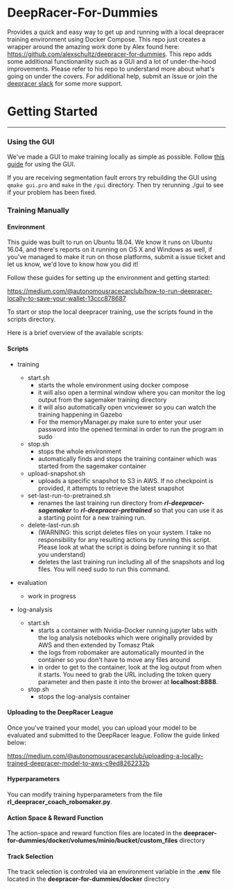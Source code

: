# DeepRacer-For-Dummies
Provides a quick and easy way to get up and running with a local deepracer training environment using Docker Compose.
This repo just creates a wrapper around the amazing work done by Alex found here: https://github.com/alexschultz/deepracer-for-dummies.
This repo adds some additional functionanlity such as a GUI and a lot of under-the-hood improvements.
Please refer to his repo to understand more about what's going on under the covers.
For additional help, submit an issue or join the [deepracer slack](join.deepracing.io) for some more support. 

# Getting Started
---

### Using the GUI

We've made a GUI to make training locally as simple as possible. Follow [this guide](https://medium.com/@autonomousracecarclub/how-to-improve-your-local-deepracer-workflow-23a76d12a1a9) for using the GUI.

If you are receiving segmentation fault errors try rebuilding the GUI using `qmake gui.pro` and `make` in the `/gui` directory. Then try rerunning ./gui to see if your problem has been fixed.

### Training Manually

#### Environment

This guide was built to run on Ubuntu 18.04. We know it runs on Ubuntu 16.04, and there's reports on it running on OS X and Windows as well, if you've managed to make it run on those platforms, submit a issue ticket and let us know, we'd love to know how you did it! 

Follow these guides for setting up the environment and getting started:

https://medium.com/@autonomousracecarclub/how-to-run-deepracer-locally-to-save-your-wallet-13ccc878687


To start or stop the local deepracer training, use the scripts found in the scripts directory.

Here is a brief overview of the available scripts:

#### Scripts

* training
	* start.sh
		* starts the whole environment using docker compose
		* it will also open a terminal window where you can monitor the log output from the sagemaker training directory
		* it will also automatically open vncviewer so you can watch the training happening in Gazebo
		* For the memoryManager.py make sure to enter your user password into the opened terminal in order to run the program in sudo
	* stop.sh
		* stops the whole environment
		* automatically finds and stops the training container which was started from the sagemaker container
	* upload-snapshot.sh
		* uploads a specific snapshot to S3 in AWS. If no checkpoint is provided, it attempts to retrieve the latest snapshot
	* set-last-run-to-pretrained.sh
		* renames the last training run directory from ***rl-deepracer-sagemaker*** to ***rl-deepracer-pretrained*** so that you can use it as a starting point for a new training run.
	* delete-last-run.sh
		* (WARNING: this script deletes files on your system. I take no responsibility for any resulting actions by running this script. Please look at what the script is doing before running it so that you understand)
		* deletes the last training run including all of the snapshots and log files. You will need sudo to run this command.


* evaluation
	* work in progress

* log-analysis
	* start.sh
		* starts a container with Nvidia-Docker running jupyter labs with the log analysis notebooks which were originally provided by AWS and then extended by  Tomasz Ptak
		* the logs from robomaker are automatically mounted in the container so you don't have to move any files around
		* in order to get to the container, look at the log output from when it starts. You need to grab the URL including the token query parameter and then paste it into the brower at **localhost:8888**.
	* stop.sh
		* stops the log-analysis container
		
#### Uploading to the DeepRacer League
Once you've trained your model, you can upload your model to be evaluated and submitted to the DeepRacer league. Follow the guide linked below:

https://medium.com/@autonomousracecarclub/uploading-a-locally-trained-deepracer-model-to-aws-c9ed8262232b

#### Hyperparameters

You can modify training hyperparameters from the file **rl_deepracer_coach_robomaker.py**.

#### Action Space & Reward Function

The action-space and reward function files are located in the **deepracer-for-dummies/docker/volumes/minio/bucket/custom_files** directory

#### Track Selection

The track selection is controled via an environment variable in the **.env** file located in the **deepracer-for-dummies/docker** directory

